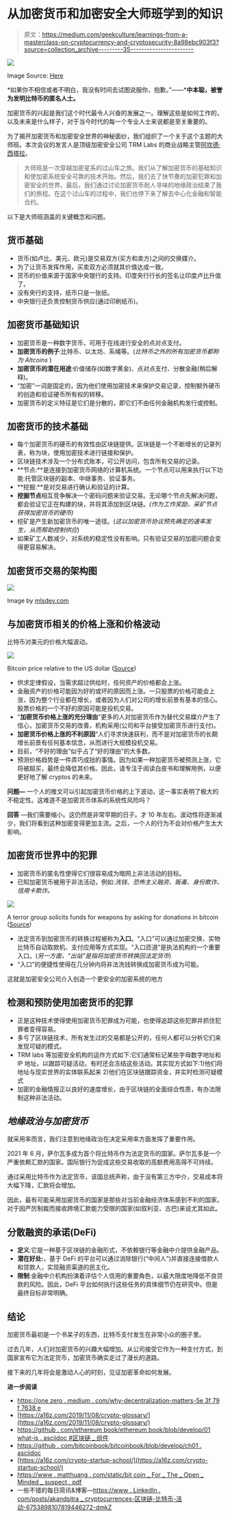 # 从加密货币和加密安全大师班学到的知识

> 原文：<https://medium.com/geekculture/learnings-from-a-masterclass-on-cryptocurrency-and-cryptosecurity-8a98ebc903f3?source=collection_archive---------35----------------------->

![](img/be8d8aa587374f425d390016ce79ec57.png)

Image Source: [Here](https://economictimes.indiatimes.com/markets/stocks/news/crypto-conundrum-digital-currency-future-seems-vague-in-india/articleshow/81146253.cms)

*如果你不相信或者不明白，我没有时间去试图说服你，抱歉。”——***中本聪，被誉为发明比特币的匿名人士。**

加密货币的兴起是我们这个时代最令人兴奋的发展之一。理解这些是如何工作的，以及未来是什么样子，对于当今时代的每一个专业人士来说都是至关重要的。

为了揭开加密货币和加密安全世界的神秘面纱，我们组织了一个关于这个主题的大师班。本次会议的发言人是顶级加密安全公司 TRM Labs 的商业战略主管[阿坎德·西塔拉](https://www.linkedin.com/in/akandsitra/)。

> 大师班是一次穿越加密星系的过山车之旅。我们从了解加密货币的基础知识和使加密系统安全可靠的技术开始。然后，我们去了快节奏的加密犯罪和加密安全的世界。最后，我们通过讨论加密货币耐人寻味的地缘政治结束了我们的旅程。在这个过山车的过程中，我们也停下来了解去中心化金融和智能合约。

以下是大师班涵盖的关键概念和问题。

## **货币基础**

*   货币(如卢比、美元、欧元)是交易双方(买方和卖方)之间的交换媒介。
*   为了让货币发挥作用，买卖双方必须就其价值达成一致。
*   货币的价值来源于国家中央银行的支持。印度央行行长的签名让印度卢比升值了。
*   没有央行的支持，纸币只是一张纸。
*   中央银行还负责控制货币供应(通过印刷纸币)。

## **加密货币基础知识**

*   加密货币是一种数字货币，可用于在线进行安全的点对点支付。
*   **加密货币的例子**:比特币、以太坊、系绳等。(*比特币之外的所有加密货币都称为 Altcoins* )
*   **加密货币的潜在用途**:价值储存(如数字黄金)、点对点支付、分散金融(稍后解释)。
*   “加密”一词是固定的，因为他们使用加密技术来保护交易记录，控制额外硬币的创造和验证硬币所有权的转移。
*   加密货币的定义特征是它们是分散的，即它们不由任何金融机构发行或控制。

## **加密货币的技术基础**

*   每个加密货币的硬币的有效性由区块链提供。区块链是一个不断增长的记录列表，称为块，使用加密技术进行链接和保护。
*   区块链技术涉及一个分布式账本，可公开访问，包含所有交易的记录。
*   **节点:**是连接到加密货币网络的计算机系统。一个节点可以用来执行以下功能:托管区块链的副本、中继事务、验证事务。
*   **挖掘:**是对交易进行确认和验证的计算。
*   **挖掘节点**相互竞争解决一个密码问题来验证交易。无论哪个节点先解决问题，都会验证它正在构建的块，并将其添加到区块链。*(作为工作奖励，采矿节点获得加密货币的硬币)*
*   挖矿是产生新加密货币的唯一途径。(*这以加密货币协议预先确定的速率发生，从而帮助控制供应*)
*   如果矿工人数减少，对系统的稳定性没有影响。只有验证交易的加密问题会变得更容易解决。

## **加密货币交易的架构图**

![](img/1e8cf5f7ef52fa30d5e67d9d38b2ce38.png)

Image by [mlsdev.com](https://mlsdev.com/blog/156-how-to-build-your-own-blockchain-architecture)

## **与加密货币相关的价格上涨和价格波动**

比特币对美元的价格大幅波动。

![](img/8b506432f20823c105a1dde6a092a552.png)

Bitcoin price relative to the US dollar ([Source](https://www.statista.com/statistics/326707/bitcoin-price-index/))

*   供求定律假设，当需求超过供给时，任何资产的价格都会上涨。
*   金融资产的价格可能因为好的或坏的原因而上涨。一只股票的价格可能会上涨，因为整个行业都在增长，或者因为人们对公司的增长前景有基本的信心。股票价格的一个不好的原因可能是投机交易。
*   "**加密货币价格上涨的充分理由**"更多的人对加密货币作为替代交易媒介产生了信心，加密货币交易的改善，机构采用(公司和平台接受加密货币进行支付)。
*   **加密货币价格上涨的不利原因**“人们寻求快速获利，而不是对加密货币的长期增长前景有任何基本信念，从而进行大规模投机交易。
*   目前，“不好的理由”似乎占了“好的理由”的大多数。
*   预测价格趋势是一件弄巧成拙的事情。因为如果一种加密货币被预测上涨，它将被超买，最终会降低其价格。因此，请专注于阅读白皮书和理解用例，以便更好地了解 cryptos 的未来。

**问题—** 一个人的推文可以引起加密货币价格的上下波动，这一事实表明了极大的不稳定性。这难道不是加密货币体系的系统性风险吗？

**回答** —我们需要缩小。这仍然是非常早期的日子。才 10 年左右。波动性将逐渐减少，我们将看到这种加密变得更加主流。之后，一个人的行为不会对价格产生太大影响。

## **加密货币世界中的犯罪**

*   加密货币的匿名性使得它们很容易成为暗网上非法活动的目标。
*   已知加密货币被用于非法活动，例如:*洗钱、恐怖主义融资、贩毒、身份欺诈、信用卡欺诈。*

![](img/077fc54f071e6fa8f1143d2146cde9ab.png)

A terror group solicits funds for weapons by asking for donations in bitcoin ([Source](https://www.npr.org/2020/08/13/902269353/department-of-justice-seizes-bitcoin-websites-from-terror-groups))

*   法定货币到加密货币的转换过程被称为**入口**。“入口”可以通过加密交换、实物比特币自动取款机、支付应用等方式实现。“入口匝道”是执法机构的一个重要入口。(*另一方面，“出站”是指将加密货币转换回法定货币*)
*   “入口”的便捷性使得在几分钟内将非法洗钱转换成加密货币成为可能。

这就是加密安全公司介入创造一个更安全的加密系统的地方

## **检测和预防使用加密货币的犯罪**

*   正是这种技术使得使用加密货币犯罪成为可能，也使得追踪这些犯罪并抓住犯罪者变得容易。
*   多亏了区块链技术，所有发生过的交易都是公开的，任何人都可以分析它们来发现可疑的模式。
*   TRM labs 等加密安全机构的运作方式如下:它们通常标记某些字母数字地址和 IP 地址，以跟踪可疑活动，有时还会冻结这些活动。其实现方式如下:1)他们将地址与现实世界的实体联系起来 2)他们在区块链跟踪资金，并实时检测可疑模式
*   加密的金融情报正以良好的速度增长，由于区块链的全面综合性质，有办法限制这种非法活动。

## ***地缘政治与加密货币***

就采用率而言，我们注意到地缘政治在决定采用率方面发挥了重要作用。

2021 年 6 月，萨尔瓦多成为首个将比特币作为法定货币的国家。萨尔瓦多是一个严重依赖汇款的国家。国际银行为促成这些交易收取的高额费用高得不可持续。

通过采用比特币作为法定货币，该国总统声称，由于没有第三方中介，交易成本将大幅下降，汇款将会增加。

因此，最有可能采用加密货币的国家是那些对当前金融经济体系感到不利的国家。对于因严厉制裁而接收跨境汇款能力受限的国家(如叙利亚、古巴)来说尤其如此。

## **分散融资的承诺(DeFi)**

*   **定义**:它是一种基于区块链的金融形式，不依赖银行等金融中介提供金融产品。
*   **潜在好处:**，基于 DeFi 的平台可以通过消除银行(“中间人”)并直接连接借款人和贷款人，实现融资渠道的民主化。
*   **限制**:金融中介机构扮演着评估个人信用的重要角色，以最大限度地降低不良贷款的风险。因此，DeFi 平台如何执行这些任务的具体细节仍在研究中。但是最终目标非常明确。

## **结论**

加密货币最初是一个书呆子的东西，比特币支付发生在非常小众的圈子里。

过去几年，人们对加密货币的兴趣大幅增加。从公司接受它作为一种支付方式，到国家宣布它为法定货币，加密货币确实走过了漫长的道路。

接下来的几年将会是激动人心的时刻，见证加密革命如何发展。

**进一步阅读**

*   [https://one zero . medium . com/why-decentralization-matters-5e 3f 79 f 7638 e](https://onezero.medium.com/why-decentralization-matters-5e3f79f7638e)
*   [https://a16z.com/2019/11/08/crypto-glossary/](https://a16z.com/2019/11/08/crypto-glossary/)
*   [https://github . com/ethereum book/ethereum book/blob/develop/01 what-is . asciidoc #区块链 _ 组件](https://github.com/ethereumbook/ethereumbook/blob/develop/01what-is.asciidoc#blockchain_components)
*   [https://github . com/bitcoinbook/bitcoinbook/blob/develop/ch01 . asciidoc](https://github.com/bitcoinbook/bitcoinbook/blob/develop/ch01.asciidoc)
*   [https://a16z.com/crypto-startup-school/](https://a16z.com/crypto-startup-school/)
*   [https://www . matthuang . com/static/bit coin _ For _ The _ Open _ Minded _ suspect . pdf](https://www.matthuang.com/static/Bitcoin_For_The_Open_Minded_Skeptic.pdf)
*   一些不错的每日简讯&博客—[https://www . LinkedIn . com/posts/akandsitra _ cryptocurrences-区块链-比特币-活动-6753898107819446272-dmkZ](https://www.linkedin.com/posts/akandsitra_cryptocurrencies-blockchain-bitcoin-activity-6753898107819446272-dmkZ)